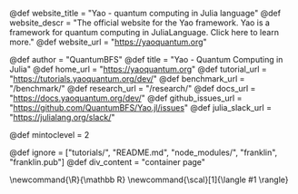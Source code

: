 <!--
Add here global page variables to use throughout your
website.
The website_* must be defined for the RSS to work
-->
@def website_title = "Yao - quantum computing in Julia language"
@def website_descr = "The official website for the Yao framework. Yao is a framework for quantum computing in JuliaLanguage. Click here to learn more."
@def website_url   = "https://yaoquantum.org"

@def author = "QuantumBFS"
@def title = "Yao - Quantum Computing in Julia"
@def home_url = "https://yaoquantum.org"
@def tutorial_url = "https://tutorials.yaoquantum.org/dev/"
@def benchmark_url = "/benchmark/"
@def research_url = "/research/"
@def docs_url = "https://docs.yaoquantum.org/dev/"
@def github_issues_url = "https://github.com/QuantumBFS/Yao.jl/issues"
@def julia_slack_url = "https://julialang.org/slack/"

@def mintoclevel = 2

<!--
Add here files or directories that should be ignored by Franklin, otherwise
these files might be copied and, if markdown, processed by Franklin which
you might not want. Indicate directories by ending the name with a `/`.
-->
@def ignore = ["tutorials/", "README.md", "node_modules/", "franklin", "franklin.pub"]
@def div_content = "container page"
<!--
Add here global latex commands to use throughout your
pages. It can be math commands but does not need to be.
For instance:
* \newcommand{\phrase}{This is a long phrase to copy.}
-->
\newcommand{\R}{\mathbb R}
\newcommand{\scal}[1]{\langle #1 \rangle}
